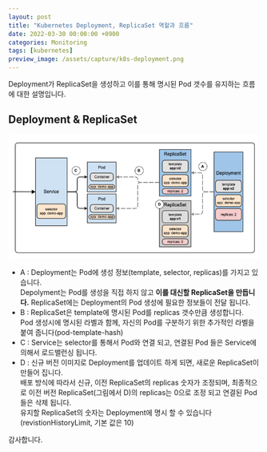 ```yaml
---
layout: post
title: "Kubernetes Deployment, ReplicaSet 역할과 흐름"
date: 2022-03-30 00:00:00 +0900
categories: Monitoring
tags: [kubernetes]
preview_image: /assets/capture/k8s-deployment.png
---
```


Deployment가 ReplicaSet을 생성하고 이를 통해 명시된 Pod 갯수를 유지하는 흐름에 대한 설명입니다.

## Deployment & ReplicaSet

![kubernetes-deployment](/assets/capture/k8s-deployment.png)

- A : Deployment는 Pod에 생성 정보(template, selector, replicas)를 가지고 있습니다.  
Depolyment는 Pod를 생성을 직접 하지 않고 __이를 대신할 ReplicaSet을 만듭니다.__ ReplicaSet에는 Deployment의 Pod 생성에 필요한 정보들이 전달 됩니다.
- B : ReplicaSet은 template에 명시된 Pod를 replicas 갯수만큼 생성합니다.  
Pod 생성시에 명시된 라벨과 함께, 자신의 Pod를 구분하기 위한 추가적인 라벨을 붙여 줍니다(pod-template-hash)
- C : Service는 selector를 통해서 Pod와 연결 되고, 연결된 Pod 들은 Service에 의해서 로드밸런싱 됩니다.
- D : 신규 버전 이미지로 Deployment를 업데이트 하게 되면, 새로운 ReplicaSet이 만들어 집니다.  
배포 방식에 따라서 신규, 이전 ReplicaSet의 replicas 숫자가 조정되며, 최종적으로 이전 버전 ReplicaSet(그림에서 D)의 replicas는 0으로 조정 되고 연결된 Pod들은 삭제 됩니다.  
유지할 ReplicaSet의 숫자는 Deployment에 명시 할 수 있습니다(revistionHistoryLimit, 기본 값은 10)

감사합니다.